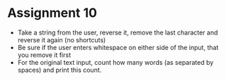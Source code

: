 # Assignment 10
* Take a string from the user, reverse it, remove the last character and reverse it again (no shortcuts)
* Be sure if the user enters whitespace on either side of the input, that you remove it first
* For the original text input, count how many words (as separated by spaces) and print this count.
